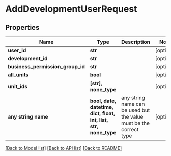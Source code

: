 # AddDevelopmentUserRequest


## Properties
Name | Type | Description | Notes
------------ | ------------- | ------------- | -------------
**user_id** | **str** |  | [optional] 
**development_id** | **str** |  | [optional] 
**business_permission_group_id** | **str** |  | [optional] 
**all_units** | **bool** |  | [optional] 
**unit_ids** | **[str], none_type** |  | [optional] 
**any string name** | **bool, date, datetime, dict, float, int, list, str, none_type** | any string name can be used but the value must be the correct type | [optional]

[[Back to Model list]](../README.md#documentation-for-models) [[Back to API list]](../README.md#documentation-for-api-endpoints) [[Back to README]](../README.md)


